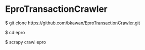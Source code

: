 # EproTransactionCrawler

$ git clone https://github.com/bkawan/EproTransactionCrawler.git

$ cd epro

$ scrapy crawl epro
